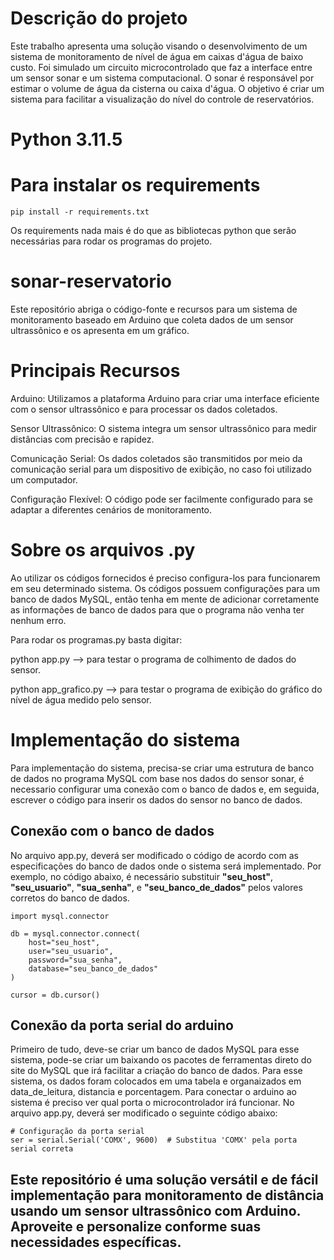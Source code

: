 # Descrição do projeto

Este trabalho apresenta uma solução visando o desenvolvimento de um sistema de monitoramento de nível de água em caixas d'água de baixo custo. Foi simulado um circuito microcontrolado que faz a interface entre um sensor sonar e um sistema computacional. O sonar é responsável por estimar o volume de água da cisterna ou caixa d'água.  O objetivo é criar um sistema para facilitar a visualização do nível do controle de reservatórios. 


# Python 3.11.5

# Para instalar os requirements
```
pip install -r requirements.txt
```

Os requirements nada mais é do que as bibliotecas python que serão necessárias para rodar os programas do projeto.

# sonar-reservatorio
Este repositório abriga o código-fonte e recursos para um sistema de monitoramento baseado em Arduino que coleta dados de um sensor ultrassônico e os apresenta em um gráfico.

# Principais Recursos
Arduino: Utilizamos a plataforma Arduino para criar uma interface eficiente com o sensor ultrassônico e para processar os dados coletados.

Sensor Ultrassônico: O sistema integra um sensor ultrassônico para medir distâncias com precisão e rapidez.

Comunicação Serial: Os dados coletados são transmitidos por meio da comunicação serial para um dispositivo de exibição, no caso foi utilizado um computador.

Configuração Flexível: O código pode ser facilmente configurado para se adaptar a diferentes cenários de monitoramento.

# Sobre os arquivos .py
Ao utilizar os códigos fornecidos é preciso configura-los para funcionarem em seu determinado sistema. Os códigos possuem configurações para um banco de dados MySQL, então tenha em mente de adicionar corretamente as informações de banco de dados para que o programa não venha ter nenhum erro.

Para rodar os programas.py basta digitar:

python app.py --> para testar o programa de colhimento de dados do sensor.

python app_grafico.py --> para testar o programa de exibição do gráfico do nível de água medido pelo sensor.

# Implementação do sistema

Para implementação do sistema, precisa-se criar uma estrutura de banco de dados no programa MySQL com base nos dados do sensor sonar, é necessario configurar uma conexão com o banco de dados e, em seguida, escrever o código para inserir os dados do sensor no banco de dados.

## Conexão com o banco de dados

No arquivo app.py, deverá ser modificado o código de acordo com as especificações do banco de dados onde o sistema será implementado. Por exemplo, no código abaixo, é necessário substituir __"seu_host"__, __"seu_usuario"__, __"sua_senha"__, e __"seu_banco_de_dados"__ pelos valores corretos do banco de dados.

```
import mysql.connector

db = mysql.connector.connect(
    host="seu_host",
    user="seu_usuario",
    password="sua_senha",
    database="seu_banco_de_dados"
)

cursor = db.cursor()
```
## Conexão da porta serial do arduino

Primeiro de tudo, deve-se criar um banco de dados MySQL para esse sistema, pode-se criar um baixando os pacotes de ferramentas direto do site do MySQL que irá facilitar a criação do banco de dados.
Para esse sistema, os dados foram colocados em uma tabela e organaizados em data_de_leitura, distancia e porcentagem.
Para conectar o arduino ao sistema é preciso ver qual porta o microcontrolador irá funcionar. No arquivo app.py, deverá ser modificado o seguinte código abaixo:

```
# Configuração da porta serial
ser = serial.Serial('COMX', 9600)  # Substitua 'COMX' pela porta serial correta
```


## Este repositório é uma solução versátil e de fácil implementação para monitoramento de distância usando um sensor ultrassônico com Arduino. Aproveite e personalize conforme suas necessidades específicas.
